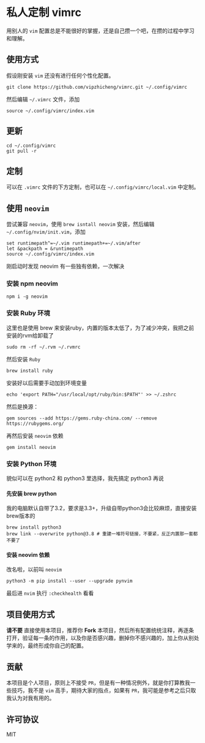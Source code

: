 # 私人定制 vimrc

用别人的 `vim` 配置总是不能很好的掌握，还是自己攒一个吧，在攒的过程中学习和理解。

## 使用方式

假设刚安装 `vim` 还没有进行任何个性化配置。

```
git clone https://github.com/vipzhicheng/vimrc.git ~/.config/vimrc
```

然后编辑 `~/.vimrc` 文件，添加

```
source ~/.config/vimrc/index.vim
```

## 更新

```
cd ~/.config/vimrc
git pull -r
```

## 定制

可以在 `.vimrc` 文件的下方定制，也可以在 `~/.config/vimrc/local.vim` 中定制。

## 使用 `neovim`

尝试兼容 `neovim`，使用 `brew isntall neovim` 安装，然后编辑 `~/.config/nvim/init.vim`，添加

```
set runtimepath^=~/.vim runtimepath+=~/.vim/after
let &packpath = &runtimepath
source ~/.config/vimrc/index.vim
```
刚启动时发现 neovim 有一些独有依赖，一次解决

### 安装 npm neovim 

```
npm i -g neovim
```

### 安装 Ruby 环境

这里也是使用 brew 来安装ruby，内置的版本太低了，为了减少冲突，我把之前安装的rvm给卸载了

```
sudo rm -rf ~/.rvm ~/.rvmrc
```

然后安装 `Ruby`

```
brew install ruby
```

安装好以后需要手动加到环境变量

```
echo 'export PATH="/usr/local/opt/ruby/bin:$PATH"' >> ~/.zshrc
```

然后是换源：

```
gem sources --add https://gems.ruby-china.com/ --remove https://rubygems.org/
```

再然后安装 `neovim` 依赖

```
gem install neovim
```

### 安装 Python 环境

貌似可以在 python2 和 python3 里选择，我先搞定 python3 再说

#### 先安装 brew python

我的电脑默认自带了3.2，要求是3.3+，升级自带python3会比较麻烦，直接安装brew版本的

```
brew install python3
brew link --overwrite python@3.8 # 重建一堆符号链接，不要紧，反正内置那一套都不要了
```

#### 安装 neovim 依赖

改名啦，以前叫 `neovim`

```
python3 -m pip install --user --upgrade pynvim
```

最后进 `nvim` 执行 `:checkhealth` 看看

## 项目使用方式

**请不要** 直接使用本项目，推荐你 **Fork** 本项目，然后所有配置统统注释，再逐条打开，验证每一条的作用，以及你是否感兴趣，删掉你不感兴趣的，加上你从别处学来的，最终形成你自己的配置。

## 贡献

本项目是个人项目，原则上不接受 `PR`，但是有一种情况例外，就是你打算教我一些技巧，我不是 `vim` 高手，期待大家的指点，如果有 `PR`，我可能是参考之后只取我认为对我有用的。

## 许可协议

MIT